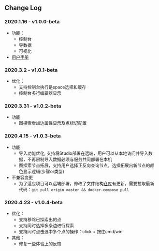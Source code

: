 ## Change Log
### 2020.1.16 - v1.0.0-beta
- 功能：
  - 控制台
  - 导数据
  - 可视化
- [用户手册](nebula-graph-studio-user-guide-cn.md)

### 2020.3.2 - v1.0.1-beta
- 优化：
  - 支持控制台执行是space选择和缓存
  - 控制台多行编辑器显示

### 2020.3.31 - v1.0.2-beta
- 功能
  - 图探索增加边属性显示及点标记配置

### 2020.4.15 - v1.0.3-beta
- 功能
  - 导入功能优化, 支持将Studio部署在远端，用户可以从本地访问并导入数据，不再限制导入数据必须与服务共同部署在本机
  - 图探索节点拓展，支持用户选择正反向查询节点，选择拓展出新节点的颜色显示逻辑(步骤or类型)
- 不兼容变更
  - 为了适应项目可以远端部署，修改了文件结构[仓库](https://github.com/vesoft-inc/nebula-web-docker)有更新，需要拉取最新代码：`git pull origin master && docker-compose pull`


### 2020.4.23 - v1.0.4-beta
  - 优化：
    - 支持移除已探索出的点
    - 支持同时选择多条边进行探索
    - 支持同时点击选中多个点的操作：click + 按住cmd/win
  - 其他：
    - 修复一些体验上的反馈